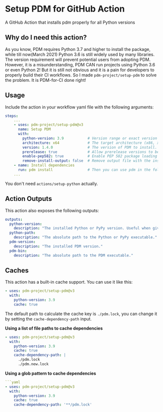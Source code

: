 # Setup PDM for GitHub Action

A GitHub Action that installs pdm properly for all Python versions

## Why do I need this action?

As you know, PDM requires Python 3.7 and higher to install the package, while till now(March 2021) Python 3.6 is still widely used by many libraries. The version requirement will prevent potential users from adopting PDM. However, it is a misunderstanding, PDM CAN run projects using Python 3.6 or even Python 2!
But it is still not obvious and it is a pain for developers to properly build their CI workflows. So I made `pdm-project/setup-pdm` to solve the problem. It is PDM-for-CI done right!

## Usage

Include the action in your workflow yaml file with the following arguments:

```yaml
steps:
    ...
    - uses: pdm-project/setup-pdm@v3
      name: Setup PDM
      with:
        python-version: 3.9           # Version range or exact version of a Python version to use, the same as actions/setup-python
        architecture: x64             # The target architecture (x86, x64) of the Python interpreter. the same as actions/setup-python
        version: 1.4.0                # The version of PDM to install. Leave it as empty to use the latest version from PyPI, or 'head' to use the latest version from GitHub
        prerelease: true              # Allow prerelease versions to be installed
        enable-pep582: true           # Enable PEP 582 package loading globally
        remove-install-output: false  # Remove output file with the installation info
    - name: Install dependencies
      run: pdm install                # Then you can use pdm in the following steps.
    ...
```

You don't need `actions/setup-python` actually.

## Action Outputs

This action also exposes the following outputs:

```yaml
outputs:
  python-version:
    description: "The installed Python or PyPy version. Useful when given a version range as input."
  python-path:
    description: "The absolute path to the Python or PyPy executable."
  pdm-version:
    description: "The installed PDM version."
  pdm-bin:
    description: "The absolute path to the PDM executable."
```

## Caches

This action has a built-in cache support. You can use it like this:

```yaml
- uses: pdm-project/setup-pdm@v3
  with:
    python-version: 3.9
    cache: true
```

The default path to calculate the cache key is `./pdm.lock`, you can change it by setting the `cache-dependency-path` input.

**Using a list of file paths to cache dependencies**

```yaml
- uses: pdm-project/setup-pdm@v3
  with:
    python-version: 3.9
    cache: true
    cache-dependency-path: |
      ./pdm.lock
      ./pdm.new.lock
```

**Using a glob pattern to cache dependencies**

```yaml
```yaml
- uses: pdm-project/setup-pdm@v3
  with:
    python-version: 3.9
    cache: true
    cache-dependency-path: '**/pdm.lock'
```
